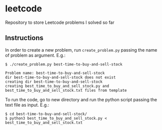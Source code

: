 # leetcode
Repository to store Leetcode problems I solved so far

## Instructions

In order to create a new problem, run `create_problem.py` passing the name of problem as argument. E.g.:

```
$ ./create_problem.py best-time-to-buy-and-sell-stock

Problem name: best-time-to-buy-and-sell-stock
dir best-time-to-buy-and-sell-stock does not exist
creating dir best-time-to-buy-and-sell-stock
creating best_time_to_buy_and_sell_stock.py and best_time_to_buy_and_sell_stock.txt files from template
``` 

To run the code, go to new directory and run the python script passing the text file as input. E.g.:

```
$ cd best-time-to-buy-and-sell-stock/
$ python3 best_time_to_buy_and_sell_stock.py < best_time_to_buy_and_sell_stock.txt 

```